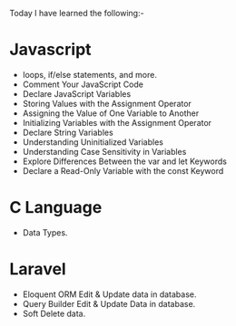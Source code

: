 Today I have learned the following:-
# Javascript
- loops, if/else statements, and more.
- Comment Your JavaScript Code
- Declare JavaScript Variables
- Storing Values with the Assignment Operator
- Assigning the Value of One Variable to Another
- Initializing Variables with the Assignment Operator
- Declare String Variables
- Understanding Uninitialized Variables
- Understanding Case Sensitivity in Variables
- Explore Differences Between the var and let Keywords
- Declare a Read-Only Variable with the const Keyword
# C Language
- Data Types.
# Laravel
- Eloquent ORM Edit & Update data in database.
- Query Builder Edit & Update Data in database.
- Soft Delete data.